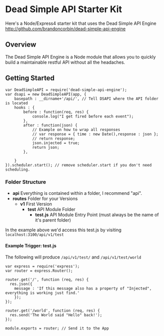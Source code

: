 # Dead Simple API Starter Kit

Here's a Node/Express4 starter kit that uses the Dead Simple API Engine http://github.com/brandoncorbin/dead-simple-api-engine

## Overview
The Dead Simple API Engine is a Node module that allows you to quickly build a maintainable restful API without all the headaches.

## Getting Started

```
var DeadSimpleAPI = require('dead-simple-api-engine');
var dsapi = new DeadSimpleAPI(app, {
	basepath : __dirname+'/api/', // Tell DSAPI where the API folder is located
	hooks : {
		before : function(req, res) {
			console.log("I get fired before each event");
		},
		after : function(json) {
			// Example on how to wrap all responses
			// var response = { time : new Date(),response : json };
			// return response;
			json.injected = true;
			return json;
		},

	}
}).scheduler.start(); // remove scheduler.start if you don't need scheduling.
```

### Folder Structure

- **api** Everything is contained within a folder, I recommend "api".
 - **routes** Folder for your Versions
   - **v1** First Version
	   - **test** API Module Folder
		   - **test.js** API Module Entry Point (must always be the name of it's parent folder)

In the example above we'd access this test.js by visiting ``localhost:3100/api/v1/test``

#### Example Trigger: test.js

The following will produce ``/api/v1/test/`` and ``/api/v1/test/world``

```
var express = require('express');
var router = express.Router();

router.get('/', function (req, res) {
  res.json({
    message : 'If this message also has a property of "Injected", everything is working just find.'
	});
});

router.get('/world', function (req, res) {
  res.send('The World said "Hello" back!');
});

module.exports = router; // Send it to the App
```

